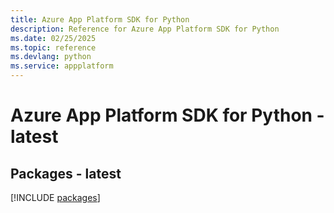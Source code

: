 ```yaml
---
title: Azure App Platform SDK for Python
description: Reference for Azure App Platform SDK for Python
ms.date: 02/25/2025
ms.topic: reference
ms.devlang: python
ms.service: appplatform
---
```

# Azure App Platform SDK for Python - latest
## Packages - latest
[!INCLUDE [packages](app-platform-index.md)]